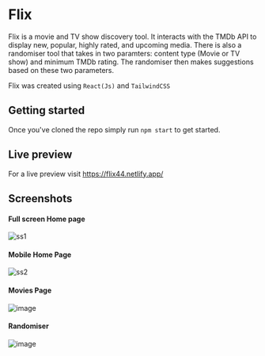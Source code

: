 # Flix

Flix is a movie and TV show discovery tool. It interacts with the TMDb API to display new, popular, highly rated, and upcoming media. There is also a randomiser tool that takes in two paramters: content type (Movie or TV show) and minimum TMDb rating. The randomiser then makes suggestions based on these two parameters.

Flix was created using `React(Js)` and `TailwindCSS`


## Getting started

Once you've cloned the repo simply run `npm start` to get started.


## Live preview

For a live preview visit https://flix44.netlify.app/



## Screenshots

#### Full screen Home page
![ss1](https://user-images.githubusercontent.com/62481990/188647877-4e0473ae-1b62-461e-9c0c-2f0a42d4fb70.png)

#### Mobile Home Page

![ss2](https://user-images.githubusercontent.com/62481990/188648313-3bc9b458-4007-4d1e-91ba-fd2faf782bb0.png)

#### Movies Page

![image](https://user-images.githubusercontent.com/62481990/188648937-dc75969d-d9c7-481e-a6c7-6093ed221658.png)


#### Randomiser

![image](https://user-images.githubusercontent.com/62481990/188656636-93243287-66b4-42da-b741-5df4a7f70c74.png)


